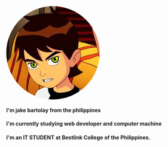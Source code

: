 <a href="https://jakebartolay.herokuapp.com/" title="jakebartolay">
<img align="center" src="https://raw.githubusercontent.com/jakebartolay/jakebartolay/main/public/profile/ben19.jpg" style="border-radius:50%"></a>


#### I'm jake bartolay from the philippines 
#### I'm currently studying web developer and computer machine 
#### I'm an IT STUDENT at Bestlink College of the Philippines.





<!--
**jakebartolay/jakebartolay** is a ✨ _special_ ✨ repository because its `README.md` (this file) appears on your GitHub profile.

Here are some ideas to get you started:

- 🔭 I’m currently working on ...
- 🌱 I’m currently learning ...
- 👯 I’m looking to collaborate on ...
- 🤔 I’m looking for help with ...
- 💬 Ask me about ...
- 📫 How to reach me: ...
- 😄 Pronouns: ...
- ⚡ Fun fact: ...
-->
